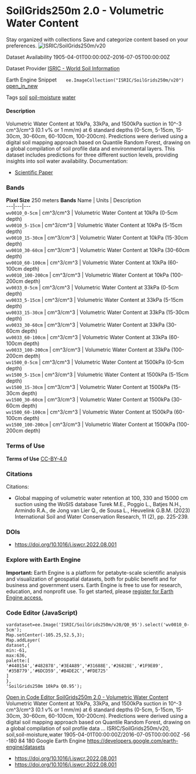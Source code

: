  
#  SoilGrids250m 2.0 - Volumetric Water Content 
Stay organized with collections  Save and categorize content based on your preferences. 
![ISRIC/SoilGrids250m/v20](https://developers.google.com/earth-engine/datasets/images/ISRIC/ISRIC_SoilGrids250m_v20_sample.png) 

Dataset Availability
    1905-04-01T00:00:00Z–2016-07-05T00:00:00Z 

Dataset Provider
     [ ISRIC - World Soil Information ](https://www.isric.org/explore/soilgrids) 

Earth Engine Snippet
     `    ee.ImageCollection("ISRIC/SoilGrids250m/v20")   ` [ open_in_new ](https://code.earthengine.google.com/?scriptPath=Examples:Datasets/ISRIC/ISRIC_SoilGrids250m_v20) 

Tags
     [soil](https://developers.google.com/earth-engine/datasets/tags/soil) [soil-moisture](https://developers.google.com/earth-engine/datasets/tags/soil-moisture) [water](https://developers.google.com/earth-engine/datasets/tags/water)
#### Description
Volumetric Water Content at 10kPa, 33kPa, and 1500kPa suction in 10^-3 cm^3/cm^3 (0.1 v% or 1 mm/m) at 6 standard depths (0-5cm, 5-15cm, 15-30cm, 30-60cm, 60-100cm, 100-200cm). Predictions were derived using a digital soil mapping approach based on Quantile Random Forest, drawing on a global compilation of soil profile data and environmental layers. This dataset includes predictions for three different suction levels, providing insights into soil water availability.
Documentation:
  * [Scientific Paper](https://www.sciencedirect.com/science/article/pii/S2095633922000636?via%3Dihub)


### Bands
**Pixel Size** 250 meters 
**Bands**
Name | Units | Description  
---|---|---  
`wv0010_0-5cm` | cm^3/cm^3 | Volumetric Water Content at 10kPa (0-5cm depth)  
`wv0010_5-15cm` | cm^3/cm^3 | Volumetric Water Content at 10kPa (5-15cm depth)  
`wv0010_15-30cm` | cm^3/cm^3 | Volumetric Water Content at 10kPa (15-30cm depth)  
`wv0010_30-60cm` | cm^3/cm^3 | Volumetric Water Content at 10kPa (30-60cm depth)  
`wv0010_60-100cm` | cm^3/cm^3 | Volumetric Water Content at 10kPa (60-100cm depth)  
`wv0010_100-200cm` | cm^3/cm^3 | Volumetric Water Content at 10kPa (100-200cm depth)  
`wv0033_0-5cm` | cm^3/cm^3 | Volumetric Water Content at 33kPa (0-5cm depth)  
`wv0033_5-15cm` | cm^3/cm^3 | Volumetric Water Content at 33kPa (5-15cm depth)  
`wv0033_15-30cm` | cm^3/cm^3 | Volumetric Water Content at 33kPa (15-30cm depth)  
`wv0033_30-60cm` | cm^3/cm^3 | Volumetric Water Content at 33kPa (30-60cm depth)  
`wv0033_60-100cm` | cm^3/cm^3 | Volumetric Water Content at 33kPa (60-100cm depth)  
`wv0033_100-200cm` | cm^3/cm^3 | Volumetric Water Content at 33kPa (100-200cm depth)  
`wv1500_0-5cm` | cm^3/cm^3 | Volumetric Water Content at 1500kPa (0-5cm depth)  
`wv1500_5-15cm` | cm^3/cm^3 | Volumetric Water Content at 1500kPa (5-15cm depth)  
`wv1500_15-30cm` | cm^3/cm^3 | Volumetric Water Content at 1500kPa (15-30cm depth)  
`wv1500_30-60cm` | cm^3/cm^3 | Volumetric Water Content at 1500kPa (30-60cm depth)  
`wv1500_60-100cm` | cm^3/cm^3 | Volumetric Water Content at 1500kPa (60-100cm depth)  
`wv1500_100-200cm` | cm^3/cm^3 | Volumetric Water Content at 1500kPa (100-200cm depth)  
### Terms of Use
**Terms of Use**
[CC-BY-4.0](https://spdx.org/licenses/CC-BY-4.0.html)
### Citations
Citations:
  * Global mapping of volumetric water retention at 100, 330 and 15000 cm suction using the WoSIS database Turek M.E., Poggio L., Batjes N.H., Armindo R.A., de Jong van Lier Q., de Sousa L., Heuvelink G.B.M. (2023) International Soil and Water Conservation Research, 11 (2), pp. 225-239.


### DOIs
  * [ https://doi.org/10.1016/j.iswcr.2022.08.001 ](https://doi.org/10.1016/j.iswcr.2022.08.001)


### Explore with Earth Engine
**Important:** Earth Engine is a platform for petabyte-scale scientific analysis and visualization of geospatial datasets, both for public benefit and for business and government users. Earth Engine is free to use for research, education, and nonprofit use. To get started, please [register for Earth Engine access.](https://console.cloud.google.com/earth-engine)
### Code Editor (JavaScript)
```
vardataset=ee.Image('ISRIC/SoilGrids250m/v20/Q0_95').select('wv0010_0-5cm');
Map.setCenter(-105.25,52.5,3);
Map.addLayer(
dataset,{
min:-61,
max:636,
palette:[
'#440154','#482878','#3E4A89','#31688E','#26828E','#1F9E89',
'#35B779','#6DCD59','#B4DE2C','#FDE725'
]
},
'SoilGrids250m 10kPa Q0.95');
```
[ Open in Code Editor ](https://code.earthengine.google.com/?scriptPath=Examples:Datasets/ISRIC/ISRIC_SoilGrids250m_v20)
[ SoilGrids250m 2.0 - Volumetric Water Content ](https://developers.google.com/earth-engine/datasets/catalog/ISRIC_SoilGrids250m_v20)
Volumetric Water Content at 10kPa, 33kPa, and 1500kPa suction in 10^-3 cm^3/cm^3 (0.1 v% or 1 mm/m) at 6 standard depths (0-5cm, 5-15cm, 15-30cm, 30-60cm, 60-100cm, 100-200cm). Predictions were derived using a digital soil mapping approach based on Quantile Random Forest, drawing on a global compilation of soil profile data …
ISRIC/SoilGrids250m/v20, soil,soil-moisture,water 
1905-04-01T00:00:00Z/2016-07-05T00:00:00Z
-56 -180 84 180 
Google Earth Engine
https://developers.google.com/earth-engine/datasets
  * [ https://doi.org/10.1016/j.iswcr.2022.08.001 ](https://doi.org/https://www.isric.org/explore/soilgrids)
  * [ https://doi.org/10.1016/j.iswcr.2022.08.001 ](https://doi.org/https://developers.google.com/earth-engine/datasets/catalog/ISRIC_SoilGrids250m_v20)


